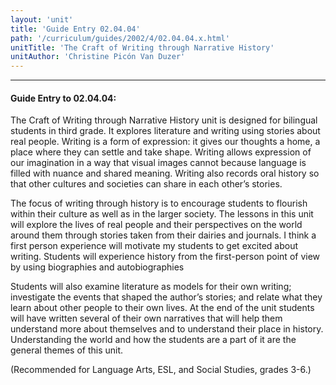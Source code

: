 ```yaml
---
layout: 'unit'
title: 'Guide Entry 02.04.04'
path: '/curriculum/guides/2002/4/02.04.04.x.html'
unitTitle: 'The Craft of Writing through Narrative History'
unitAuthor: 'Christine Picón Van Duzer'
---
```


<body>
<hr/>
 <h4>
  Guide Entry to 02.04.04:
 </h4>
 <p>
  The Craft of Writing through Narrative History unit is designed for bilingual students in third grade. It explores literature and writing using stories about real people. Writing is a form of expression: it gives our thoughts a home, a place where they can settle and take shape. Writing allows expression of our imagination in a way that visual images cannot because language is filled with nuance and shared meaning. Writing also records oral history so that other cultures and societies can share in each other’s stories.
 </p>
<p>
  The focus of writing through history is to encourage students to flourish within their culture as well as in the larger society. The lessons in this unit will explore the lives of real people and their perspectives on the world around them through stories taken from their dairies and journals. I think a first person experience will motivate my students to get excited about writing. Students will experience history from the first-person point of view by using biographies and autobiographies
 </p>
<p>
  Students will also examine literature as models for their own writing; investigate the events that shaped the author’s stories; and relate what they learn about other people to their own lives. At the end of the unit students will have written several of their own narratives that will help them understand more about themselves and to understand their place in history. Understanding the world and how the students are a part of it are the general themes of this unit.
 </p>
<p>
  (Recommended for Language Arts, ESL, and Social Studies, grades 3-6.)
 </p>

</body>
